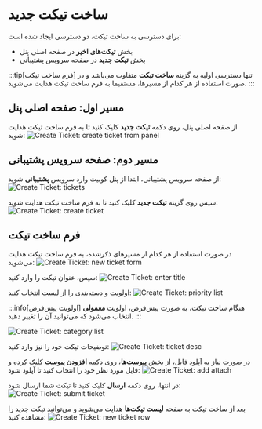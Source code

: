 # ساخت تیکت جدید

برای دسترسی به ساخت تیکت، دو دسترسی ایجاد شده است:

- بخش **تیکت‌های اخیر** در صفحه اصلی پنل
- بخش **تیکت جدید** در صفحه سرویس پشتیبانی

:::tip[فرم ساخت تیکت]
تنها دسترسی اولیه به گزینه **ساخت تیکت** متفاوت می‌باشد و در صورت استفاده از هر کدام از مسیرها، مستقیما به فرم ساخت تیکت هدایت می‌شوید.
:::

## مسیر اول: صفحه اصلی پنل

از صفحه اصلی پنل، روی دکمه **تیکت جدید** کلیک کنید تا به فرم ساخت تیکت هدایت شوید:
![Create Ticket: create ticket from panel](create-ticket-from-panel.png)

## مسیر دوم: صفحه سرویس پشتیبانی

از صفحه سرویس پشتیبانی، ابتدا از پنل کوبیت وارد سرویس **پشتیبانی** شوید:
![Create Ticket: tickets](ticketing.png)

سپس روی گزینه **تیکت جدید** کلیک کنید تا به فرم ساخت تیکت هدایت شوید:
![Create Ticket: create ticket](create-ticket.png)

## فرم ساخت تیکت

در صورت استفاده از هر کدام از مسیرهای ذکرشده، به فرم ساخت تیکت هدایت می‌شوید:
![Create Ticket: new ticket form](new-ticket-form.png)

سپس، عنوان تیکت را وارد کنید:
![Create Ticket: enter title](enter-title.png)

اولویت و دسته‌بندی را از لیست انتخاب کنید:
![Create Ticket: priority list](priority-list.png)

:::info[اولویت پیش‌فرض]
هنگام ساخت تیکت، به صورت پیش‌فرض، اولویت **معمولی** انتخاب می‌شود که می‌توانید آن را تغییر دهید.
:::

![Create Ticket: category list](category-list.png)

توضیحات تیکت خود را نیز وارد کنید:
![Create Ticket: ticket desc](ticket-desc.png)

در صورت نیاز به آپلود فایل، از بخش **پیوست‌ها**، روی دکمه **افزودن پیوست** کلیک کرده و فایل مورد نظر خود را انتخاب کنید تا آپلود شود:
![Create Ticket: add attach](add-attach.png)

در انتها، روی دکمه **ارسال** کلیک کنید تا تیکت شما ارسال شود:
![Create Ticket: submit ticket](submit-ticket.png)

بعد از ساخت تیکت به صفحه **لیست تیکت‌ها** هدایت می‌شوید و می‌توانید تیکت جدید را مشاهده کنید:
![Create Ticket: new ticket row](new-ticket-row.png)
